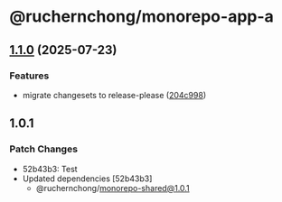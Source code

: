 # @ruchernchong/monorepo-app-a

## [1.1.0](https://github.com/ruchernchong/monorepo-demo/compare/app-a-v1.0.0...app-a-v1.1.0) (2025-07-23)


### Features

* migrate changesets to release-please ([204c998](https://github.com/ruchernchong/monorepo-demo/commit/204c9986ad5fd7f6021b46cf33af17465a7f5a54))

## 1.0.1

### Patch Changes

- 52b43b3: Test
- Updated dependencies [52b43b3]
  - @ruchernchong/monorepo-shared@1.0.1
